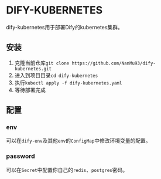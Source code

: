 # DIFY-KUBERNETES

dify-kubernetes用于部署Dify的kubernetes集群。

## 安装

1. 克隆当前仓库`git clone https://github.com/NanMu93/dify-kubernetes.git`
2. 进入到项目目录`cd dify-kubernetes`
3. 执行`kubectl apply -f dify-kubernetes.yaml`
4. 等待部署完成

## 配置

###  env

可以在`dify-env`及其他`env`的`ConfigMap`中修改环境变量的配置。

###  password

可以在`Secret`中配置你自己的`redis`、`postgres`密码。
